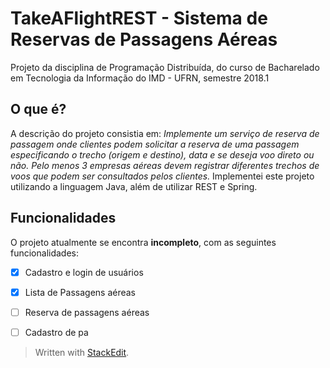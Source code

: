 # TakeAFlightREST - Sistema de Reservas de Passagens Aéreas

Projeto da disciplina de Programação Distribuída, do curso de Bacharelado em Tecnologia da Informação do IMD - UFRN, semestre 2018.1

## O que é?
A descrição do projeto consistia em: *Implemente um serviço de reserva de passagem onde clientes podem solicitar a reserva de uma passagem especificando o trecho (origem e destino), data e se deseja voo direto ou não. Pelo menos 3 empresas aéreas devem registrar diferentes trechos de voos que podem ser consultados pelos clientes.*
Implementei este projeto utilizando a linguagem Java, além de utilizar REST e Spring.

## Funcionalidades
O projeto atualmente se encontra **incompleto**, com as seguintes funcionalidades:

 - [x] Cadastro e login de usuários
 - [x] Lista de Passagens aéreas
 - [ ] Reserva de passagens aéreas
 - [ ] Cadastro de pa

 

> Written with [StackEdit](https://stackedit.io/).
<!--stackedit_data:
eyJoaXN0b3J5IjpbLTIxMzQ5NDE1MTJdfQ==
-->
